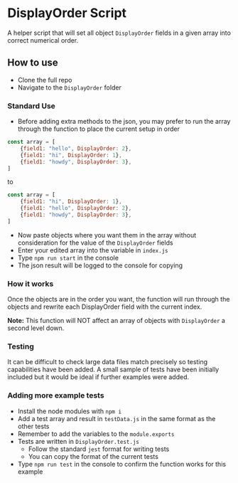 # DisplayOrder Script

A helper script that will set all object `DisplayOrder` fields in a given array into correct numerical order.

## How to use

- Clone the full repo
- Navigate to the `DisplayOrder` folder

### Standard Use

- Before adding extra methods to the json, you may prefer to run the array through the function to place the current setup in order

```js
const array = [
    {field1: "hello", DisplayOrder: 2},
    {field1: "hi", DisplayOrder: 1},
    {field1: "howdy", DisplayOrder: 3},
]
```

to 

```js
const array = [
    {field1: "hi", DisplayOrder: 1},
    {field1: "hello", DisplayOrder: 2},
    {field1: "howdy", DisplayOrder: 3},
]
```
- Now paste objects where you want them in the array without consideration for the value of the `DisplayOrder` fields
- Enter your edited array into the variable in `index.js`
- Type `npm run start` in the console
- The json result will be logged to the console for copying

### How it works

Once the objects are in the order you want, the function will run through the objects and rewrite each DisplayOrder field with the current index.

**Note:** This function will NOT affect an array of objects with `DisplayOrder` a second level down.

### Testing

It can be difficult to check large data files match precisely so testing capabilities have been added. A small sample of tests have been initially included but it would be ideal if further examples were added.

### Adding more example tests

- Install the node modules with `npm i`
- Add a test array and result in `testData.js` in the same format as the other tests
- Remember to add the variables to the `module.exports`
- Tests are written in `DisplayOrder.test.js`
    - Follow the standard `jest` format for writing tests
    - You can copy the format of the current tests
- Type `npm run test` in the console to confirm the function works for this example
